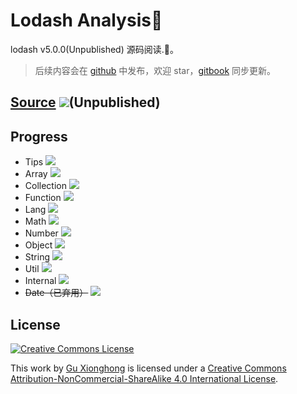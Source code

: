 # Lodash Analysis🤠

lodash v5.0.0(Unpublished) 源码阅读.🚀。

> 后续内容会在 [github](https://github.com/gu-xionghong/lodash-analysis) 中发布，欢迎 star，[gitbook](https://gu-xionghong.gitbook.io/lodash-analysis/) 同步更新。

## [Source](https://github.com/gu-xionghong/lodash) ![](https://img.shields.io/badge/version-5.0.0-green.svg)(Unpublished)

## Progress

- Tips ![](https://img.shields.io/badge/progress-2/2-green.svg)
- Array ![](https://img.shields.io/badge/progress-0/66-red.svg)
- Collection ![](https://img.shields.io/badge/progress-0/16-red.svg)
- Function ![](https://img.shields.io/badge/progress-0/11-red.svg)
- Lang ![](https://img.shields.io/badge/progress-5/51-red.svg)
- Math ![](https://img.shields.io/badge/progress-7/14-red.svg)
- Number ![](https://img.shields.io/badge/progress-3/3-green.svg)
- Object ![](https://img.shields.io/badge/progress-0/37-red.svg)
- String ![](https://img.shields.io/badge/progress-0/27-red.svg)
- Util ![](https://img.shields.io/badge/progress-0/22-red.svg)
- Internal ![](https://img.shields.io/badge/progress-6/143-red.svg)
- ~~Date（已弃用）~~ ![](https://img.shields.io/badge/progress-1/1-green.svg)

## License

[![Creative Commons License](https://i.creativecommons.org/l/by-nc-sa/4.0/80x15.png)](http://creativecommons.org/licenses/by-nc-sa/4.0/)

This work by [Gu Xionghong](https://github.com/gu-xionghong) is licensed under a [Creative Commons Attribution-NonCommercial-ShareAlike 4.0 International License](http://creativecommons.org/licenses/by-nc-sa/4.0/).
